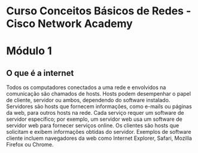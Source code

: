 # **Curso Conceitos Básicos de Redes - Cisco Network Academy** <br>

# Módulo 1

## O que é a internet

Todos os computadores conectados a uma rede e envolvidos na comunicação são chamados de hosts. Hosts podem desempenhar o papel de cliente, servidor ou ambos, 
dependendo do software instalado.
Servidores são hosts que fornecem informações, como e-mails ou páginas da web, para outros hosts na rede. Cada serviço requer um software de servidor específico; 
por exemplo, um servidor web usa um software de servidor web para fornecer serviços online.
Os clientes são hosts que solicitam e exibem informações obtidas do servidor. Exemplos de software cliente incluem navegadores da web como Internet Explorer, Safari, 
Mozilla Firefox ou Chrome.

